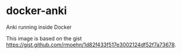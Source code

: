 # docker-anki
Anki running inside Docker

This image is based on the gist https://gist.github.com/rmoehn/1d82f433f517e3002124df52f7a73678.
